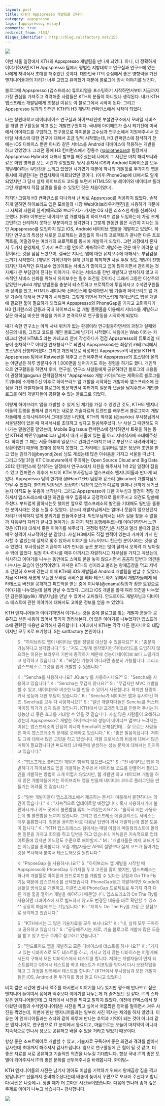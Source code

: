 ```yaml
---
layout: post
title: KTH의 Appspresso 개발팀을 만나다.
category: appspresso
tags: [appspresso, essay]
comments: true
redirect_from: /153/
disqus_identifier : http://blog.saltfactory.net/153
---
```


![](http://asset.hibrainapps.net/saltfactory/images/57d3329e-1c94-4fe0-a33c-fa8a13a05cb4)

이번 서울 일정에서 KTH의 Appspresso 개발팀을 만나게 되었다. 아니, 더 정확하게 이야기하자면 KTH Appspresso 팀에서 평범한 지방대학교 연구실과 연구소에 있는 나에게 저녁식사 초대를 해주었던 것이다. 대한민국 IT의 중심에서 좋은 영향력을 가진 엔지니어들과의 자리가 너무 고맙고 유익했기 때문에 블로그에 잠시 이야기를 남긴다.

<!--more-->

블로그에 Appspresso (앱스프레소) 튜토리얼을 포스팅하기 시작하면서부터 지금까지 가장 관심을 가져주고 격려해준 사람들은 KTH의 분들이 아니었나 생각된다. 내가 KTH 앱스프레소 개발팀에게 초청된 이유도 이 블로그에서 시작이 된다. 그리고 Appspresso 팀과의 인연은 KTH의 H3 개발자 컨퍼런스에서 시작이 되었다.

나는 창원대학교 데이터베이스 연구실과 하이브레인넷 부설연구소에서 모바일 서비스를 개발 연구활동을 하고 있는 개발연구원이다. 국내에 아이패드가 출시 되기전에 미국에서 아이패드를 구입하고, 연구용으로 아이폰을 교수님과 연구소에서 지원해주셔서 모바일 서비스에 대한 연구에 대해서 조금 일찍 시작했는데, H3 컨퍼런스에 참석하기 전에는 iOS 디바이스 뿐만 아니라 같은 서비스를 Android 디바이스에 적용하는 개발을 하고 있었었다. 그러던 중에 H3 컨퍼런스에서 장동수 ([@iolothebard](http://twitter.com/iolothebard)) 팀장께서 Appspresso Hybrid에 대해서 발표를 해주셨는데 나에게 그 시간은 마치 해리포터와 같은 마법 영화를 보는 시간과 같았었다. 당시 혼자서 iOS와 Android 디바이스를 모두 개발해야하는 부담감을 느끼고 있었던 시기였기 때문에 하나의 개발툴로 두가지의 앱을 동시에 개발한다는 컨셉자체에 매료되었던 것이다. (이후 PhoneGap에 대해서도 알게되었지만 그 당시 실제 하이브리드 코드를 보면서 HTML5의 뷰 레이어와 네이티브 플러그인 개발까지 직접 설명을 들을 수 있었던 것은 처음이였다).

하지만 그렇게 H3 컨퍼런스를 다녀와서 난 바로 Appsresso를 적용하지 않았다. 솔직하게 말하면 하이브리드 앱은 모바일의 내장 WebKit(브라우저엔진)을 사용하기 때문에 그 자체의 자원의 한계(메모리와 브라우저가 가지는 OS 자원 리소스한계)를 신뢰하지 못했다. (아마 이부분은 네이티브 앱 개발자들이 하이브리드 앱을 도입하는데 가장 크게 고민하고 신리하지 못하는 부분이라고 생각한다.) 그렇게 한동안 많은 시간이 지나는 동안 Appspresso를 도입하지 않고 iOS, Android 네이티브 앱들을 개발하고 있었다. 하지만 연구소의 특성상 새로운 프로젝트는 끊임없이 하나의 프로젝트가 끝나면 다른 프로젝트를, 어떨경우는 여러개의 프로젝트를 동시에 개발하게 되었다. 그런 과정에서 혼자서 두가지 운영체제, 두가지 프로그램 언어로 계속적으로 개발하는 것은 매우 어려운 상황이라는 것을 점점 느꼈으며, 결국은 지나간 앱에 대한 유지보수에 대해서도 부담감을 느끼기 시작했다. (개발은 기획단계와 설계 단계를 제외하면 사실 두달 정도 개발이 진행되지만 지속적인 유지보수 업데이트는 서비스가 많아지고 앱이 많아지면서 관리하는 것 자체가 큰 부담감이 된다는 이야기다. 우리는 서비스를 한번 개발하고 방치하지 않고 지속적인 서비스 신뢰를 위해서 유지보수는 필수 조건일 것이다.) 그래서 그동안 이상주의 같았던 Hybrid 개발 방법론을 충분히 테스트하고 프로젝트에 투입하자고 수석연구원들과 상의를 했고, HTML5 세미나와 컨퍼런스에 참석하면서 웹 기술과 하이브리드 앱 개발 기술에 대해서 연구하기 시작했다. 그렇게 되면서 자연스럽게 하이브리드 앱을 개발에 필요한 툴이 필요하게 되었으며 Appspresso와 PhoneGap을 가지고 고민하다가 H3 컨퍼런스의 감동과 국내 하이브리드 앱 개발 플랫폼을 이용해서 서비스를 개발하고 싶은 애국심 비슷한 마음을 가지고 본격적으로 연구활동을 시작하게 되었다.


내가 속한 연구소는 아직 사내 위키가 없는 환경이라 연구활동하면서의 과정과 실패와 성공의 내용, 그리고 코드를 개인 블로그에 남기기 시작했다. 처음에는 Web 이라는 카테고리 안에 HTML5 라는 카테고리 안에 작성하다가 점점 Appspresso의 튜토리얼 내용이 순차적으로 어떠헌 연재형식으로 되면서 Appspresso라는 최상위 카테고리에서 포스팅이 진행되어졌다. 그리고 개인적으로 작성하던 Appspresso의 내용을 KTH의 Appspresso 팀에서 Retweet을 해주고 선전해주면서 Appspresso의 포스팅이 올리는 어떤날은 하루 방문자수가 1,000면을 넘어가기도 하는 경험을 하기도 했다. 개인적으로 연구활동을 하면서 후배, 연구실, 연구소 사람들에게 공유하려던 블로그의 내용들이 권정혁(@xguru) 전략팀장께서 "Appspresso 개발 가이드"라는 제목으로 블로그를 트위터에 소개해주신 이후로 하이브리드 앱 개발을 시작하는 개발자와 앱스프레소에 관심을 가진 개발자들이 블로그에 방문하면서 여러가지 질문과 댓글을 남겨주면서 개인블로그를 여러 개발자들이 공유할 수 있는 블로그로 되었다.

이렇게 하이브리드 앱을 개발할 수 있게 된 계기를 가질 수 있었던 것도, KTH의 엔지니어들의 트윗을 통해서 얻게되는 새로운 기술자료와 트랜드를 배우면서 블로그까지 개발자들에게 소개시켜주어서 고마운것은 나인데, KTH의 박태웅 (@parkto) 부사장님께서 서울일정이 있을 때 저녁식사를 초대하고 싶다고 말씀해주셨다. 난 사실 그 때만해도 지나가는 말씀인줄 알았는데, Mobile Big Issue 컨퍼런스에 참석하면서 트윗을 하는 동안 KTH의 박민우(@tebica) 님께서 내가 서울에 있는 줄 아고 저녁식사에 초대해주셨다. 하지만 그 때는 서울 하루의 일정으로 컨퍼런스마치고 바로 부산으로 내려와야하는 상황이였기 때문에 초대에 응해지 못했다. 그 자리에는 트위터로 많은 정보와 조언을 받고 있는 김태기(@beyondj2ee) 님도 계셨는데 많은 아쉬움을 가지고 서울을 떠났다. 그리고 5월 31일 KT Cloudware에서 주최하는 Open Source Cloud and Big Data 2012 컨퍼런스에 참석하는 일정에서 연구소에서 지원을 해주셔서 1박 2일 일정이 잡을 수 있고 컨퍼런스 이후에 드디어 KTH 부사장님과 앱스프레소 엔지니어들과 만나게 되었다. Appspresso 팀의 한기태 (@Han71EH) 팀장과 강소리 (@curioe) 개발자님도 만날 수 있었다. 한기태 팀장님은 상상하던 팀장의 모습과 다르게 얼마나 선하게 생기셨는지 아직도 눈 웃음이 생각난다. 그리고 Appspresso에 대한 자부심과 열정이 정말 강하셔서 앱스프레소에 대한 의견을 매우 집중하고 긍정적으로 들어주시고 의견도 말씀해주셨다. 부드럽게 말하시는듯 했지만 앞으로 앱스프레소의 발전을 기대해도 될만큼 훌륭한 분이시라는 것을 느낄 수 있었다. 강소리 개발자님께서는 얼마나 웃음이 많으셨던지 자리가 어색하지 않게 분위기를 만들어주셨다. 박민우님께서는 내가 길을 찾을 수 없을까 처음부터 자리가 끝나고 돌아가는 길 까지 직접 동행해주셨는데 이야기하면서 느낀 것은 KTH에 대해서 좋은 이야기를 해주셨다. 권정혁 팀장님은 사진과 멀리 볼때와 달리 매우 성격이 사교적이신 분 같았다. 사실 H3에서도 직접 뵌적이 있는데 가까이 가서 인사할 수 없었는데 실제로 맞주 앉아서 이야기를 나누어보니 친근한 분이시라는 것을 알 수 있었다. 부사장님은 지금까지 내가 만나본 높은 분과는 많이 달라서 오히려 더 낮아질 수 밖에 없었다. 팀원 하나하나를 매우 아끼시고 자랑하시고 자부심을 가지고 계셨는데, 식사하고 이야기를 나누는 동안에도 스마트 폰을 놓지 않으시면서 꼼꼼히 답변과 의견을 나누시는 모습이 인상적이였다. 저녁은 KTH의 성지라고 불리는 왕재곱창을 먹고 저녁 후 간단히 호프에 갔는데 이때 KTH의 iOS 개발팀과 Android 개발팀을 만날 수 있었다. 지금 KTH에 새롬게 오픈한 모바일 서비스를 베타 테스트하기 위해서 개발자들에게 베타테스트 버전을 공개하고 피드백을 받는 중에 이나무(@enamu)팀장과 잠깐 트윗으로 이야기를 나누었는데 실제 만날 수 있었다. 그리고 iOS 개발을 할때 여러 의견을 나누었던 김윤봉(@y8k) 개발자님을 만날 수 있어서 고마웠다. 안드로이드 개발자님과 디바이스 테스트에 관한 이야기에 대해서도 고마운 정보를 얻을 수 있었다.

KTH 엔지니어들과 이야기하면서 이기나눈 것들 중에 블로그를 찾는 개발자 분들과 공유하고 싶은 내용이 있어서 몇가지 정리해본다. 더 많은 이야기를 나누었지만 앱스프레소에 관련된 내용만 요약해서 공유합니다. (아래에서 KTH는 각각 다른 엔지니어의 대답이지만 모두 K로 표기했다. S는 saltfactory 본인이다.)

>S : "하이브리드 앱이 네이티브 앱을 정말로 대신할 수 있을까요?"
K : "충분히 가능하다고 생각합니다."
S : "저도 그렇게 생각했지만 하이브리드를 도입하지 않으려는 이유는 브라우저 기반에 동작하기 때문에 성능이 네이티브 보다 느릴거라고 생각하고 있습니다."
K : "복잡한 기능이 아니라면 충분히 가능합니다. 그리고 앱스프레소르 그것을 쉽게 개발할 수 있습니다."


>K : "Sencha를 사용하시나요? JQuery 를 사용하시나요?"
S : "Sencha를 사용하고 있습니다."
K : "Sencha는 무겁지 않나요?"
S : "무겁지만 MVC 개발을 할 수 있고, 네이티브와 비슷한 UI를 만들 수 있어서 사용합니다. 하지만 용량이 커서 성능에 대한 부담이 있습니다."
K : "Sencha가 네이티브 앱과 유사하긴 하죠. Sencha를 모두 다 사용하나요?"
S : "일반 개발자다들은 Sencha를 커스터마이징 하기가 쉽지 않을 것입니다. KTH에서 UI 프레임워크를 만들어 주시는거 성능상 더 좋은 효과를 기대할 수 있을 것 같습니다. 사실 많은 사람들이 오해하고 있는데 Appspresso로 개발한 하이브리드의 성능이 네이티브 앱보다 느려지는 이유는 앱스프레소의 단점이 아니라 Sencha의 문제점인데... 잘 모르는 사람들은 마치 앱스프레소의 문제로 오해하고 있습니다."
K : "좋은 말씀이십니다. 저희도 그에 대해서 많은 고민을 하고 있습니다. 개발 프로세스와 비용에 대해서 많은 계획이 필요합니다만 써드파티 UI 때문에 발생하는 성능 문제에 대해서는 인지하고 있습니다."


>K : "앱스프레소 플러그인 개발은 힘들지 않으셨나요?"
S : "전 네이티브 앱을 개발하다가 하이브리드 앱을 개발하는 경우라서 네이티브 코드를 만들어서 플러그인을 개발하는 방법이 크게 어렵지 않았지만, 웹 개발만 하고 네이티브 개발을 하지 않은 개발자들에게는 하이브리드 앱을 만들때 네이티브 코드로 플러그인을 만들기는 어려울 것 같습니다."


>S : "일반 개발자들이 앱스프레소에서 제공하는 문서가 미흡해서 불편하다는 의견이 많습니다."
K : "지속적으로 업데이트할 예정입니다. 혹시 사용하시기에 불편하시거나 어느 곳에서 불편함을 많이 느끼셨는지요?
S : "솔직히 저는 사용하는데 별 불편함을 느끼지 않습니다. 그리고 앱스프레소 메일링리스트 서비스는 매우 훌륭합니다. 질문을 올리면 바로 다음날 답변이 와서 개발하는데 많은 도움이 됩니다."
K : "KTH 앱스프레스소 팀에서는 매일 아침에 메일링리스트에 올라온 질문을 가지고 회의를 하고 답변을 하고 있습니다. 메뉴을은 지속적으로 업데이트중에 있지만 어느정도 수준으로 해야할지.."
M : "개발자들은 예제 코드가 있는 메뉴얼을 좋아합니다. 요즘 개발자들은 API의 설명보다 실제 코드가 돌아가는 것을 복사해서 붙여서 테스트해보길 원합니다."


>K: "PhoneGap 을 사용하시나요?"
S: "하이브리드 앱 개발을 시작할 때 Appspresso와 PhoneGap 두가지를 두고 고민을 많이 했지만, 앱스프레소는 하나의 개발툴로 아이폰과 안드로이드를 개발할 수 있다는 강점과 On The Fly 기능 때문에 앱스프레소를 선택했습니다. PhoneGap을고 개발하려면 Xcode에 템플릿 방식으로 개발하고, 이클립스에 PhoneGap 프로젝트로 두가지 각각 다른 개발 툴을 열어서 개발을 해야하기 때문입니다. 앱스프레소의 On The Fly를 사용하면 디바이스에 새로 빌드하지 않고도 변경된 내용을 바로 확인할 수 있죠^^ 굉장히 마음에 드는 기능입니다."
K : "저희도 On The Fly를 가장 큰 장점으로 생각하고 있습니다."


>S : "KTH에서는 그 많은 기술자료를 모두 보시나요?"
K : "네, 실제 모두 구독하고 공유하고 있습니다."
S : "공유해주시는 자료, 기술 블로그로 개발에 많은 도움을 받고 있고 연구 주제로 참고하고 있습니다."


>S : "안드로이드 앱을 개발하고 모든 디바이스에 테스트를 하시나요?"
K : "가지고 있는 디바이스로 모두 테스트를 하고, 가지고 있지 않는 디바이스는 어떻게해서든지 구해서 모든 디바이스에서 테스트를 합니다. 저희는 개발자들이 먼저 테스트를하고 QS에서 테스트를 하고 테스트가 리포팅을 받아서 다시 보완작업을 하고 그 과정을 반복해서 테스트를 합니다."
(KTH에서 부사장님과 모든 개발자들은 iOS, Android 폰 두가지를 항상 들고 다니고 있었다.)


비록 짧은 시간에 만나서 맥주를 마시면서 이야기를 나누었지만 평소에 만나보고 싶은 엔지니어 들이여서 음식과 맥주보다 이야기를 나누는게 더 즐거웠던 것 같다. IT의 스타같은 엔지니어들인데 그 자리에서 사진을 찍자고 말하지 않았다. 이전에 킨텍스에서 찾아왔던 애플의 수석엔지니어랑은 사진을 찍고 싶어서 어줍짢은 영어를 말하면서 겨우 사진을 찍었는데, 이번에 만난 엔지니어들과는 일부러 사진 찍자는 제의를 하지 않았다. 이유는 이 엔지니어들과는 스타와 같이 하루에 만나는 추억과 기억이 되는 것이 아니라 같은 엔지니어로, 연구원으로 IT 분야에서 동료이고, 마음으로는 오늘이 마지막이 아니라 지속적으로 만나서 정보도 공유하고 배울 수 있을 거라고 믿었기 때문이다.

항상 좋은 소프트웨어로 개발할 수 있고, 기술자료 구독하며 좋은 의견과 격려를 받아서 감사한데 초대까지 해주셔서 감사드립니다. 앞으로 연구활동에 큰 힘이 될 것 같고, 더 좋은 자료를 서로 공유하고 기술적인 의견을 나누길 기대합니다. 항상 국내 IT의 좋은 모델이 되어주셔서 IT의 좋은 문화를 선두해주시길 바래봅니다. 화이팅~

KTH 엔지니어들의 사진은 남기지 않아도 이날을 기억하기 위해서 왕재곱창 집을 찍고 왔답니다^^ 선물까지 준비해주셨다는데 배송이 늦어서 우편으로 보내어 주신다고 합니다(사진은 나중에~). 정말 제가 더 고마운 시간들이였습니다. 다음에 만나더 좀더 깊은 주제로 이야기 나누고 싶습니다~ 감사합니다.

![](http://asset.hibrainapps.net/saltfactory/images/4f8815d4-9134-4a9f-b762-f6a2ef3846d6)

